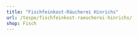 ```yaml
---
title: "Fischfeinkost-Räucherei Hinrichs"
url: /tespe/fischfeinkost-raeucherei-hinrichs/
shop: Fisch
---
```

